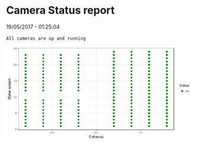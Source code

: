 Camera Status report
================
19/05/2017 - 01:25:04

    All cameras are up and running

![](camreport_files/figure-markdown_github/unnamed-chunk-2-1.png)
